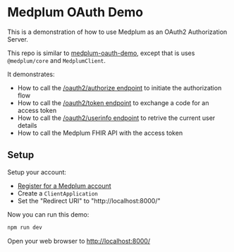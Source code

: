 # Medplum OAuth Demo

This is a demonstration of how to use Medplum as an OAuth2 Authorization Server.

This repo is similar to [medplum-oauth-demo](https://github.com/medplum/medplum-oauth-demo), except that is uses `@medplum/core` and `MedplumClient`.

It demonstrates:

- How to call the [/oauth2/authorize endpoint](https://docs.medplum.com/api/oauth/authorize) to initiate the authorization flow
- How to call the [/oauth2/token endpoint](https://docs.medplum.com/api/oauth/token) to exchange a code for an access token
- How to call the [/oauth2/userinfo endpoint](https://docs.medplum.com/api/oauth/userinfo) to retrive the current user details
- How to call the Medplum FHIR API with the access token

## Setup

Setup your account:

- [Register for a Medplum account](https://docs.medplum.com/tutorials/app/register)
- Create a `ClientApplication`
- Set the "Redirect URI" to "http://localhost:8000/"

Now you can run this demo:

```bash
npm run dev
```

Open your web browser to <http://localhost:8000/>
